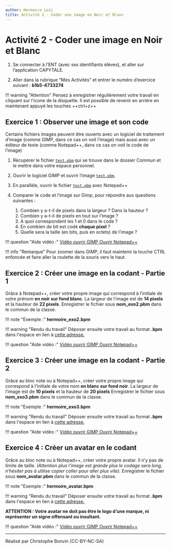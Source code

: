 ```yaml
---
author: Hermoire Loïc
title: Activité 2 - Coder une image en Noir et Blanc
---
```


# Activité 2 - Coder une image en Noir et Blanc

1. Se connecter à l’ENT (avec ses identifiants élèves), et aller sur l’application CAPYTALE.

2. Aller dans la rubrique “Mes Activités” et entrer le numéro d’exercice suivant : **b1b5-4733274**

!!! warning "Attention" 
    Pensez à enregistrer régulièrement votre travail en cliquant sur l'icone de la disquette. 
    Il est possible de revenir en arrière en maintenant appuyé les touches ++ctrl+z++
    
## Exercice 1 : Observer une image et son code

Certains fichiers images peuvent être ouverts avec un logiciel de traitement d’image (comme GIMP, dans ce cas on voit l’image) mais aussi avec un éditeur de texte (comme Notepad++, dans ce cas on voit le code de l’image)

1. Récupérer le fichier [`test.pbm`](https://drive.google.com/file/d/1R1c5ItcKuUo2b_qeyqCEG7ZjmYoTz8OU/view?usp=sharing) qui se trouve dans le dossier Commun et le mettre dans votre espace personnel.
2. Ouvrir le logiciel GIMP et ouvrir l’image [`test.pbm`](https://drive.google.com/file/d/1R1c5ItcKuUo2b_qeyqCEG7ZjmYoTz8OU/view?usp=sharing).
3. En parallèle, ouvrir le fichier [`test.pbm`](https://drive.google.com/file/d/1R1c5ItcKuUo2b_qeyqCEG7ZjmYoTz8OU/view?usp=sharing) avec Notepad++
4. Comparer le code et l’image sur Gimp, pour répondre aux questions suivantes :

    1. Combien y a-t-il de pixels dans la largeur ? Dans la hauteur ?
    2. Combien y a-t-il de pixels en tout sur l’image ?
    3. A quoi correspondent les 1 et 0 dans le code ?
    4. En combien de bit est codé **chaque pixel** ?
    5. Quelle sera la taille (en bits, puis en octets) de l’image ?

!!! question "Aide vidéo :"
    [Vidéo ouvrir GIMP Ouvrir Notepad++](https://tube-sciences-technologies.apps.education.fr/w/5Q7UKizpVnnpNSYNBshgoj)

  

!!! info "Remarque"
    Pour zoomer dans GIMP, il faut maintenir la touche CTRL enfoncée et faire aller la roulette de la souris vers le haut.

## Exercice 2 : Créer une image en la codant - Partie 1

Grâce à Notepad++, créer votre propre image qui correspond à l’initiale de votre prénom **en noir sur fond blanc**. La largeur de l’image est de **14 pixels** et la hauteur de **22 pixels**.
Enregistrer le fichier sous **nom_exo2.pbm** dans le commun de la classe.

!!! note "Exemple :"
    **hermoire_exo2.bpm**

!!! warning "Rendu du travail" 
    Déposer ensuite votre travail au format **.bpm** dans l'espace en lien à [cette adresse.](https://nuage08.apps.education.fr/index.php/s/MJLZjsgRTGinL2B) 

!!! question "Aide vidéo :"
    [Vidéo ouvrir GIMP Ouvrir Notepad++](https://tube-sciences-technologies.apps.education.fr/w/5Q7UKizpVnnpNSYNBshgoj)

## Exercice 3 : Créer une image en la codant - Partie 2
Grâce au bloc note ou à Notepad++, créer votre propre image qui correspond à l’initiale de votre nom **en blanc sur fond noir**. La largeur de l’image est de **10 pixels** et la hauteur de **20 pixels**
Enregistrer le fichier sous **nom_exo3.pbm** dans le commun de la classe.

!!! note "Exemple :"
    **hermoire_exo3.bpm**

!!! warning "Rendu du travail" 
    Déposer ensuite votre travail au format **.bpm** dans l'espace en lien à [cette adresse.](https://nuage08.apps.education.fr/index.php/s/QemZNxxNR2edSHx)

!!! question "Aide vidéo :"
    [Vidéo ouvrir GIMP Ouvrir Notepad++](https://tube-sciences-technologies.apps.education.fr/w/5Q7UKizpVnnpNSYNBshgoj)

## Exercice 4 : Créer un avatar en le codant

Grâce au bloc note ou à Notepad++, créer votre propre avatar. Il n’y pas de limite de taille. 
*(Attention plus l’image est grande plus le codage sera long, n’hésiter pas à utilise copier coller pour aller plus vite).*
Enregistrer le fichier sous **nom_avatar.pbm** dans le commun de la classe.

!!! note "Exemple :"
    **hermoire_avatar.bpm**

!!! warning "Rendu du travail" 
    Déposer ensuite votre travail au format **.bpm** dans l'espace en lien à [cette adresse.](https://nuage08.apps.education.fr/index.php/s/RJqKQ55Q4r9Mi5r)

**ATTENTION : Votre avatar ne doit pas être le logo d’une marque, ni représenter un signe offensant ou insultant.**

!!! question "Aide vidéo :"
    [Vidéo ouvrir GIMP Ouvrir Notepad++](https://tube-sciences-technologies.apps.education.fr/w/5Q7UKizpVnnpNSYNBshgoj)

<hr/>
Réalisé par Christophe Bonvin (CC-BY-NC-SA)
